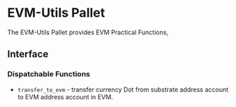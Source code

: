 # EVM-Utils Pallet

The EVM-Utils Pallet provides EVM Practical Functions, 


## Interface

### Dispatchable Functions

- `transfer_to_evm` - transfer currency Dot from substrate address account to EVM address account in EVM.



